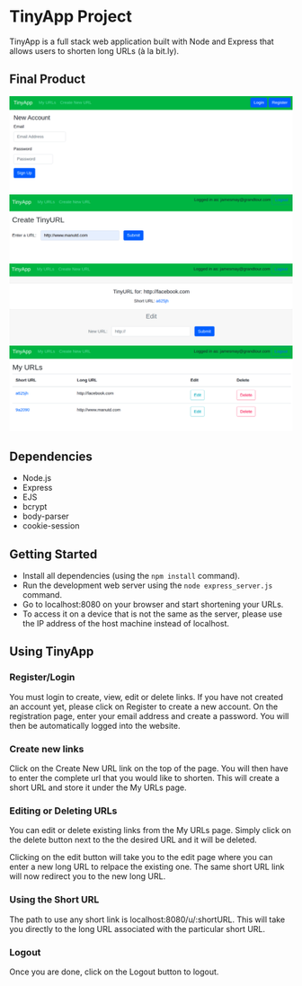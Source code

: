 # TinyApp Project

TinyApp is a full stack web application built with Node and Express that allows users to shorten long URLs (à la bit.ly).

## Final Product

!["Screenshot of the urls page"](https://raw.githubusercontent.com/vickyruud/tinyapp/master/docs/urls-register.png)
!["Screenshot of the urls page"](https://github.com/vickyruud/tinyapp/blob/master/docs/create.png?raw=true)
!["Screenshot of the edit page"](https://github.com/vickyruud/tinyapp/blob/master/docs/urls-editpage.png?raw=true)
!["Screenshot of the urls page"](https://github.com/vickyruud/tinyapp/blob/master/docs/urls-page.png?raw=true)


## Dependencies

- Node.js
- Express
- EJS
- bcrypt
- body-parser
- cookie-session

## Getting Started

- Install all dependencies (using the `npm install` command).
- Run the development web server using the `node express_server.js` command.
- Go to localhost:8080 on your browser and start shortening your URLs.
- To access it on a device that is not the same as the server, please use the IP address of the 
  host machine instead of localhost.
  

## Using TinyApp

### Register/Login
You must login to create, view, edit or delete links.
If you have not created an account yet, please click on Register to create a new account. On the registration page, enter your email address and create a password. You will then be automatically logged into the website.

### Create new links
Click on the Create New URL link on the top of the page. You will then have to enter the complete url that you would like to shorten. This will create a short URL and store it under the My URLs page.

### Editing or Deleting URLs
You can edit or delete existing links from the My URLs page. Simply click on the delete button next to the the desired URL and it will be deleted.

Clicking on the edit button will take you to the edit page where you can enter a new long URL to relpace the existing one. The same short URL link will now redirect you to the new long URL.

### Using the Short URL

The path to use any short link is localhost:8080/u/:shortURL. This will take you directly to the long URL associated with the particular short URL.

### Logout
Once you are done, click on the Logout button to logout.